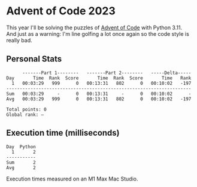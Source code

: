 # Advent of Code 2023

This year I'll be solving the puzzles of [Advent of Code](https://adventofcode.com/2023) with Python 3.11.  
And just as a warning: I'm line golfing a lot once again so the code style is really bad.  

## Personal Stats
```
      -------Part 1--------   -------Part 2--------   -----Delta-----
Day       Time  Rank  Score       Time  Rank  Score       Time   Rank
  1   00:03:29   999      0   00:13:31   802      0   00:10:02   -197
---------------------------------------------------------------------
Sum   00:03:29     -      0   00:13:31     -      0   00:10:02      -
Avg   00:03:29   999      0   00:13:31   802      0   00:10:02   -197

Total points: 0
Global rank: –
```

## Execution time (milliseconds)
```
Day  Python
  1       2
-----------
Sum       2
Avg       2
```

Execution times measured on an M1 Max Mac Studio.
